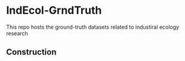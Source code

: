 # IndEcol-GrndTruth

This repo hosts the ground-truth datasets related to industiral ecology research 

## Construction

